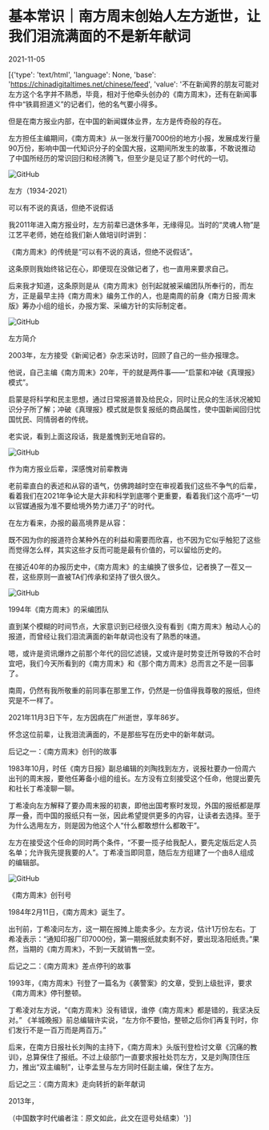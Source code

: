 # 基本常识｜南方周末创始人左方逝世，让我们泪流满面的不是新年献词

2021-11-05

[{'type': 'text/html', 'language': None, 'base': 'https://chinadigitaltimes.net/chinese/feed', 'value': '不在新闻界的朋友可能对左方这个名字并不熟悉，毕竟，相对于他牵头创办的《南方周末》，还有在新闻事件中“铁肩担道义”的记者们，他的名气要小得多。

但是在南方报业内部，在中国的新闻媒体业界，左方是传奇般的存在。

左方担任主编期间，《南方周末》从一张发行量7000份的地方小报，发展成发行量90万份，影响中国一代知识分子的全国大报，这期间所发生的故事，不敢说推动了中国所经历的常识回归和经济腾飞，但至少是见证了那个时代的一切。

![GitHub](https://chinadigitaltimes.net/chinese/files/2021/11/post-672949-61850301001d1.)

左方（1934-2021）

可以有不说的真话，但绝不说假话

我2011年进入南方报业时，左方前辈已退休多年，无缘得见。当时的“灵魂人物”是江艺平老师，她在给我们新人做培训时讲到：



《南方周末》的传统是“可以有不说的真话，但绝不说假话”。



这条原则我始终铭记在心，即便现在没做记者了，也一直用来要求自己。

后来我才知道，这条原则是从《南方周末》创刊起就被采编团队所奉行的，而左方，正是最早主持《南方周末》编务工作的人，也是南周的前身《南方日报·周末版》筹办小组的组长，办报方案、采编方针的实际制定者。

![GitHub](https://chinadigitaltimes.net/chinese/files/2021/11/post-672949-6185030108a60.)

左方简介

2003年，左方接受《新闻记者》杂志采访时，回顾了自己的一些办报理念。

他说，自己主编《南方周末》20年，干的就是两件事——“启蒙和冲破《真理报》模式”。



启蒙是将科学和民主思想，通过日常报道普及给民众，同时让民众的生活状况被知识分子所了解；冲破《真理报》模式就是恢复报纸的商品属性，使中国新闻回归忧国忧民、同情弱者的传统。



老实说，看到上面这段话，我是羞愧到无地自容的。

![GitHub](https://chinadigitaltimes.net/chinese/files/2021/11/post-672949-618503011174b.)

作为南方报业后辈，深感愧对前辈教诲

老前辈直白的表述和从容的语气，仿佛跨越时空在审视着我们这些不争气的后辈，看着我们在2021年争论大是大非和科学到底哪个更重要，看着我们这个高呼“一切以官媒通报为准不要给境外势力递刀子”的时代。

在左方看来，办报的最高境界是从容：



既不因为你的报道符合某种外在的利益和需要而欣喜，也不因为它似乎触犯了这些而觉得怎么样，其实这些才反而可能是最有价值的，可以留给历史的。



在接近40年的办报历史中，《南方周末》的主编换了很多位，记者换了一茬又一茬，这些原则一直被TA们传承和坚持了很久很久。

![GitHub](https://chinadigitaltimes.net/chinese/files/2021/11/post-672949-61850301193b5.)

1994年《南方周末》的采编团队

直到某个模糊的时间节点，大家意识到已经很久没有看到《南方周末》触动人心的报道，而曾经让我们泪流满面的新年献词也没有了熟悉的味道。

嗯，或许是资讯爆炸之前那个年代的回忆滤镜，又或许是时势变迁所导致的不合时宜吧，我们今天所看到的《南方周末》和《那个南方周末》总而言之不是一回事了。

南周，仍然有我所敬重的前同事在那里工作，仍然是一份值得我尊敬的报纸，但终究是不一样了。

2021年11月3日下午，左方因病在广州逝世，享年86岁。

怀念这位前辈，让我泪流满面的，不是那些写在历史中的新年献词。

后记之一：《南方周末》创刊的故事

1983年10月，时任《南方日报》副总编辑的刘陶找到左方，说报社要办一份周六出刊的周末报，要他任筹备小组的组长。左方没有立刻接受这个任命，他提出要先和社长丁希凌聊一聊。

丁希凌向左方解释了要办周末报的初衷，即他出国考察时发现，外国的报纸都是厚厚一叠，而中国的报纸只有一张，因此希望提供更多的内容，让读者去选择。至于为什么选用左方，则是因为他这个人“什么都敢想什么都敢干”。

左方在接受这个任命的同时两个条件，“不要一揽子给我配人，要先定版后定人员名单；允许我先提我要的人”。丁希凌当即同意，随后左方组建了一个由8人组成的编辑部。

![GitHub](https://chinadigitaltimes.net/chinese/files/2021/11/post-672949-61850301306e5.png)

《南方周末》创刊号

1984年2月11日，《南方周末》诞生了。

出刊前，丁希凌问左方，这一期在报摊上能卖多少。左方说，估计1万份左右。丁希凌表示：“通知印报厂印7000份，第一期报纸就卖剩不好，要出现洛阳纸贵。”果然，当期的《南方周末》，不到一天就销售一空。

后记之二：《南方周末》差点停刊的故事

1993年，《南方周末》刊登了一篇名为《袭警案》的文章，受到上级批评，要求《南方周末》停刊整顿。

丁希凌对左方说，“《南方周末》没有错误，谁停《南方周末》都是错的，我坚决反对。” 《羊城晚报》前总编辑许实说，“左方你不要怕，整顿之后你们再复刊时，你们发行不是一百万而是两百万。”

后来，在南方日报社长刘陶的主持下，《南方周末》头版刊登检讨文章《沉痛的教训》，总算保住了报纸。不过上级部门一直要求报社处罚左方，又是刘陶顶住压力，推出“双主编制”，让李孟昱与左方同时任副主编，保住了左方。

后记之三：《南方周末》走向转折的新年献词

2013年，

（中国数字时代编者注：原文如此，此文在逗号处结束）'}]